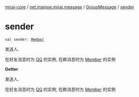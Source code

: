 [mirai-core](../../index.md) / [net.mamoe.mirai.message](../index.md) / [GroupMessage](index.md) / [sender](./sender.md)

# sender

`val sender: `[`Member`](../../net.mamoe.mirai.contact/-member/index.md)

发送人.

在好友消息时为 [QQ](../../net.mamoe.mirai.contact/-q-q/index.md) 的实例, 在群消息时为 [Member](../../net.mamoe.mirai.contact/-member/index.md) 的实例

**Getter**

发送人.

在好友消息时为 [QQ](../../net.mamoe.mirai.contact/-q-q/index.md) 的实例, 在群消息时为 [Member](../../net.mamoe.mirai.contact/-member/index.md) 的实例

